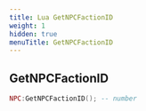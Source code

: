 ```yaml
---
title: Lua GetNPCFactionID
weight: 1
hidden: true
menuTitle: GetNPCFactionID
---
```

## GetNPCFactionID
```lua
NPC:GetNPCFactionID(); -- number
```